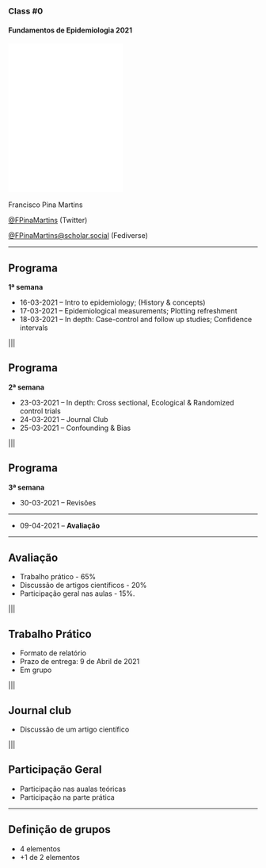 ### Class #0

#### Fundamentos de Epidemiologia 2021

<img src="common/logo-FCUL.png" style="background:none; border:none; box-shadow:none;">

Francisco Pina Martins

[@FPinaMartins](https://twitter.com/FPinaMartins) (Twitter)

[@FPinaMartins@scholar.social](https://scholar.social/@FPinaMartins) (Fediverse)

---

## Programa

**1ª semana**

* 16-03-2021 – Intro to epidemiology; (History & concepts)
* 17-03-2021 – Epidemiological measurements; Plotting refreshment
* 18-03-2021 – In depth: Case-control and follow up studies; Confidence intervals

|||

## Programa

**2ª semana**

* 23-03-2021 – In depth: Cross sectional, Ecological & Randomized control trials
* 24-03-2021 – Journal Club
* 25-03-2021 – Confounding & Bias

|||

## Programa

**3ª semana**

* 30-03-2021 – Revisões

---

* 09-04-2021 – **Avaliação**

---

## Avaliação

* Trabalho prático - 65% <!-- .element: class="fragment" data-fragment-index="1" -->
* Discussão de artigos científicos - 20%  <!-- .element: class="fragment" data-fragment-index="2" -->
* Participação geral nas aulas - 15%. <!-- .element: class="fragment" data-fragment-index="3" -->

|||

## Trabalho Prático

* Formato de relatório <!-- .element: class="fragment" data-fragment-index="1" -->
* Prazo de entrega: 9 de Abril de 2021 <!-- .element: class="fragment" data-fragment-index="2" -->
* Em grupo <!-- .element: class="fragment" data-fragment-index="3" -->

|||

## Journal club

* Discussão de um artigo científico <!-- .element: class="fragment" data-fragment-index="1" -->

|||

## Participação Geral

* Participação nas aualas teóricas <!-- .element: class="fragment" data-fragment-index="1" -->
* Participação na parte prática <!-- .element: class="fragment" data-fragment-index="2" -->

---

## Definição de grupos

* 4 elementos <!-- .element: class="fragment" data-fragment-index="1" -->
 * +1 de 2 elementos <!-- .element: class="fragment" data-fragment-index="1" -->
